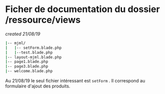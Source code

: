 # Ficher de documentation du dossier /ressource/views

_created 21/08/19_

```bash
|-- mjml/
|   |-- setForm.blade.php
|   |--test.blade.php
|-- layout-mjml.blade.php
|-- page1.blade.php
|-- page3.blade.php
|-- welcome.blade.php
```

Au 21/08/19 le seul fichier intéressant est `setForm` . Il correspond au formulaire d'ajout des produits.